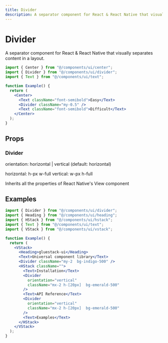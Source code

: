 ```yaml
---
title: Divider
description: A separator component for React & React Native that visually separates content in a layout.
---
```


# Divider

A separator component for React & React Native that visually separates content in a layout.

```jsx
import { Center } from "@/components/ui/center";
import { Divider } from "@/components/ui/divider";
import { Text } from "@/components/ui/text";

function Example() {
  return (
    <Center>
      <Text className="font-semibold">Easy</Text>
      <Divider className="my-0.5" />
      <Text className="font-semibold">Difficult</Text>
    </Center>
  );
}
```

## Props

### Divider

orientation: horizontal | vertical (default: horizontal)

horizontal: h-px w-full
vertical: w-px h-full

Inherits all the properties of React Native's View component

## Examples

```jsx
import { Divider } from "@/components/ui/divider";
import { Heading } from "@/components/ui/heading";
import { HStack } from "@/components/ui/hstack";
import { Text } from "@/components/ui/text";
import { VStack } from "@/components/ui/vstack";

function Example() {
  return (
    <VStack>
      <Heading>gluestack-ui</Heading>
      <Text>Universal component library</Text>
      <Divider className="my-2  bg-indigo-500" />
      <HStack className="">
        <Text>Installation</Text>
        <Divider
          orientation="vertical"
          className="mx-2 h-[20px]  bg-emerald-500"
        />
        <Text>API Reference</Text>
        <Divider
          orientation="vertical"
          className="mx-2 h-[20px]  bg-emerald-500"
        />
        <Text>Examples</Text>
      </HStack>
    </VStack>
  );
}
```
